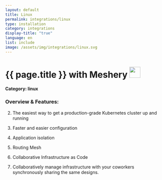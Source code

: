 ```yaml
---
layout: default
title: Linux
permalink: integrations/linux
type: installation
category: integrations
display-title: "true"
language: en
list: include
image: /assets/img/integrations/linux.svg
---
```


<h1>{{ page.title }} with Meshery <img src="{{ page.image }}" style="width: 35px; height: 35px;" /></h1>


#### Category: linux

### Overview & Features:
2. The easiest way to get a production-grade Kubernetes cluster up and running

5. Faster and easier configuration

6. Application isolation

7. Routing Mesh

8. Collaborative Infrastructure as Code

9. Collaboratively manage infrastructure with your coworkers synchronously sharing the same designs.

